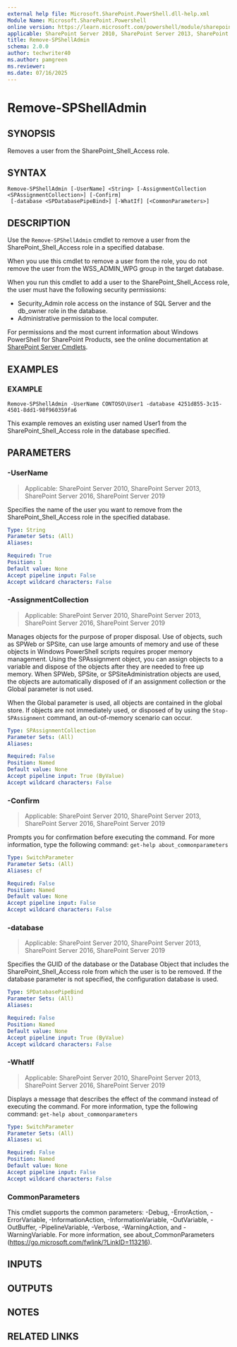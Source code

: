 ```yaml
---
external help file: Microsoft.SharePoint.PowerShell.dll-help.xml
Module Name: Microsoft.SharePoint.Powershell
online version: https://learn.microsoft.com/powershell/module/sharepoint-server/remove-spshelladmin
applicable: SharePoint Server 2010, SharePoint Server 2013, SharePoint Server 2016, SharePoint Server 2019
title: Remove-SPShellAdmin
schema: 2.0.0
author: techwriter40
ms.author: pamgreen
ms.reviewer:
ms.date: 07/16/2025
---
```


# Remove-SPShellAdmin

## SYNOPSIS
Removes a user from the SharePoint_Shell_Access role.

## SYNTAX

```
Remove-SPShellAdmin [-UserName] <String> [-AssignmentCollection <SPAssignmentCollection>] [-Confirm]
 [-database <SPDatabasePipeBind>] [-WhatIf] [<CommonParameters>]
```

## DESCRIPTION
Use the `Remove-SPShellAdmin` cmdlet to remove a user from the SharePoint_Shell_Access role in a specified database.

When you use this cmdlet to remove a user from the role, you do not remove the user from the WSS_ADMIN_WPG group in the target database.

When you run this cmdlet to add a user to the SharePoint_Shell_Access role, the user must have the following security permissions:

- Security_Admin role access on the instance of SQL Server and the db_owner role in the database.
- Administrative permission to the local computer.

For permissions and the most current information about Windows PowerShell for SharePoint Products, see the online documentation at [SharePoint Server Cmdlets](https://learn.microsoft.com/powershell/sharepoint/sharepoint-server/sharepoint-server-cmdlets).

## EXAMPLES

### EXAMPLE
```
Remove-SPShellAdmin -UserName CONTOSO\User1 -database 4251d855-3c15-4501-8dd1-98f960359fa6
```

This example removes an existing user named User1 from the SharePoint_Shell_Access role in the database specified.

## PARAMETERS

### -UserName

> Applicable: SharePoint Server 2010, SharePoint Server 2013, SharePoint Server 2016, SharePoint Server 2019

Specifies the name of the user you want to remove from the SharePoint_Shell_Access role in the specified database.

```yaml
Type: String
Parameter Sets: (All)
Aliases:

Required: True
Position: 1
Default value: None
Accept pipeline input: False
Accept wildcard characters: False
```

### -AssignmentCollection

> Applicable: SharePoint Server 2010, SharePoint Server 2013, SharePoint Server 2016, SharePoint Server 2019

Manages objects for the purpose of proper disposal.
Use of objects, such as SPWeb or SPSite, can use large amounts of memory and use of these objects in Windows PowerShell scripts requires proper memory management.
Using the SPAssignment object, you can assign objects to a variable and dispose of the objects after they are needed to free up memory.
When SPWeb, SPSite, or SPSiteAdministration objects are used, the objects are automatically disposed of if an assignment collection or the Global parameter is not used.

When the Global parameter is used, all objects are contained in the global store.
If objects are not immediately used, or disposed of by using the `Stop-SPAssignment` command, an out-of-memory scenario can occur.

```yaml
Type: SPAssignmentCollection
Parameter Sets: (All)
Aliases:

Required: False
Position: Named
Default value: None
Accept pipeline input: True (ByValue)
Accept wildcard characters: False
```

### -Confirm

> Applicable: SharePoint Server 2010, SharePoint Server 2013, SharePoint Server 2016, SharePoint Server 2019

Prompts you for confirmation before executing the command.
For more information, type the following command: `get-help about_commonparameters`

```yaml
Type: SwitchParameter
Parameter Sets: (All)
Aliases: cf

Required: False
Position: Named
Default value: None
Accept pipeline input: False
Accept wildcard characters: False
```

### -database

> Applicable: SharePoint Server 2010, SharePoint Server 2013, SharePoint Server 2016, SharePoint Server 2019

Specifies the GUID of the database or the Database Object that includes the SharePoint_Shell_Access role from which the user is to be removed.
If the database parameter is not specified, the configuration database is used.

```yaml
Type: SPDatabasePipeBind
Parameter Sets: (All)
Aliases:

Required: False
Position: Named
Default value: None
Accept pipeline input: True (ByValue)
Accept wildcard characters: False
```

### -WhatIf

> Applicable: SharePoint Server 2010, SharePoint Server 2013, SharePoint Server 2016, SharePoint Server 2019

Displays a message that describes the effect of the command instead of executing the command.
For more information, type the following command: `get-help about_commonparameters`

```yaml
Type: SwitchParameter
Parameter Sets: (All)
Aliases: wi

Required: False
Position: Named
Default value: None
Accept pipeline input: False
Accept wildcard characters: False
```

### CommonParameters
This cmdlet supports the common parameters: -Debug, -ErrorAction, -ErrorVariable, -InformationAction, -InformationVariable, -OutVariable, -OutBuffer, -PipelineVariable, -Verbose, -WarningAction, and -WarningVariable. For more information, see about_CommonParameters (https://go.microsoft.com/fwlink/?LinkID=113216).

## INPUTS

## OUTPUTS

## NOTES

## RELATED LINKS

